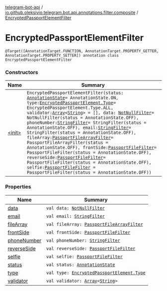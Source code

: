 [telegram-bot-api](../../index.md) / [io.github.oleksivio.telegram.bot.api.annotations.filter.composite](../index.md) / [EncryptedPassportElementFilter](./index.md)

# EncryptedPassportElementFilter

`@Target([AnnotationTarget.FUNCTION, AnnotationTarget.PROPERTY_GETTER, AnnotationTarget.PROPERTY_SETTER]) annotation class EncryptedPassportElementFilter`

### Constructors

| Name | Summary |
|---|---|
| [&lt;init&gt;](-init-.md) | `EncryptedPassportElementFilter(status: `[`AnnotationState`](../../io.github.oleksivio.telegram.bot.api.model.annotation/-annotation-state/index.md)` = AnnotationState.ON, type: `[`EncryptedPassportElement.Type`](../../io.github.oleksivio.telegram.bot.api.model.objects.passport/-encrypted-passport-element/-type/index.md)` = EncryptedPassportElement.Type.ALL, validator: `[`Array`](https://kotlinlang.org/api/latest/jvm/stdlib/kotlin/-array/index.html)`<`[`String`](https://kotlinlang.org/api/latest/jvm/stdlib/kotlin/-string/index.html)`> = [], data: `[`NotNullFilter`](../../io.github.oleksivio.telegram.bot.api.annotations.filter.primitive/-not-null-filter/index.md)` = NotNullFilter(status = AnnotationState.OFF), phoneNumber: `[`StringFilter`](../../io.github.oleksivio.telegram.bot.api.annotations.filter.primitive/-string-filter/index.md)` = StringFilter(status = AnnotationState.OFF), email: `[`StringFilter`](../../io.github.oleksivio.telegram.bot.api.annotations.filter.primitive/-string-filter/index.md)` = StringFilter(status = AnnotationState.OFF), fileArray: `[`PassportFileArrayFilter`](../-passport-file-array-filter/index.md)` = PassportFileArrayFilter(status = AnnotationState.OFF), frontSide: `[`PassportFileFilter`](../-passport-file-filter/index.md)` = PassportFileFilter(status = AnnotationState.OFF), reverseSide: `[`PassportFileFilter`](../-passport-file-filter/index.md)` = PassportFileFilter(status = AnnotationState.OFF), selfie: `[`PassportFileFilter`](../-passport-file-filter/index.md)` = PassportFileFilter(status = AnnotationState.OFF))` |

### Properties

| Name | Summary |
|---|---|
| [data](data.md) | `val data: `[`NotNullFilter`](../../io.github.oleksivio.telegram.bot.api.annotations.filter.primitive/-not-null-filter/index.md) |
| [email](email.md) | `val email: `[`StringFilter`](../../io.github.oleksivio.telegram.bot.api.annotations.filter.primitive/-string-filter/index.md) |
| [fileArray](file-array.md) | `val fileArray: `[`PassportFileArrayFilter`](../-passport-file-array-filter/index.md) |
| [frontSide](front-side.md) | `val frontSide: `[`PassportFileFilter`](../-passport-file-filter/index.md) |
| [phoneNumber](phone-number.md) | `val phoneNumber: `[`StringFilter`](../../io.github.oleksivio.telegram.bot.api.annotations.filter.primitive/-string-filter/index.md) |
| [reverseSide](reverse-side.md) | `val reverseSide: `[`PassportFileFilter`](../-passport-file-filter/index.md) |
| [selfie](selfie.md) | `val selfie: `[`PassportFileFilter`](../-passport-file-filter/index.md) |
| [status](status.md) | `val status: `[`AnnotationState`](../../io.github.oleksivio.telegram.bot.api.model.annotation/-annotation-state/index.md) |
| [type](type.md) | `val type: `[`EncryptedPassportElement.Type`](../../io.github.oleksivio.telegram.bot.api.model.objects.passport/-encrypted-passport-element/-type/index.md) |
| [validator](validator.md) | `val validator: `[`Array`](https://kotlinlang.org/api/latest/jvm/stdlib/kotlin/-array/index.html)`<`[`String`](https://kotlinlang.org/api/latest/jvm/stdlib/kotlin/-string/index.html)`>` |

